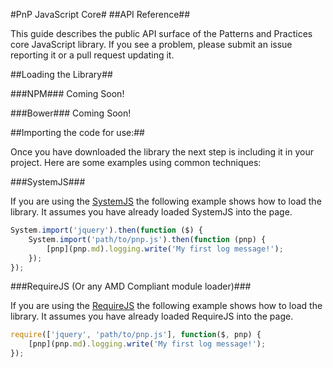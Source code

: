 #PnP JavaScript Core#
##API Reference##

This guide describes the public API surface of the Patterns and Practices core JavaScript library. If you see a problem, please submit an issue reporting it or a pull request updating it.

##Loading the Library##

###NPM###
Coming Soon!

###Bower###
Coming Soon!

##Importing the code for use:##

Once you have downloaded the library the next step is including it in your project. Here are some examples using common techniques:

###SystemJS###

If you are using the [SystemJS](https://github.com/systemjs/systemjs) the following example shows how to load the library. It assumes you have already loaded SystemJS into the page.

```JavaScript
System.import('jquery').then(function ($) {
    System.import('path/to/pnp.js').then(function (pnp) {
        [pnp](pnp.md).logging.write('My first log message!');
    });
});
```

###RequireJS (Or any AMD Compliant module loader)###

If you are using the [RequireJS](http://requirejs.org/) the following example shows how to load the library. It assumes you have already loaded RequireJS into the page.

```JavaScript
require(['jquery', 'path/to/pnp.js'], function($, pnp) {
    [pnp](pnp.md).logging.write('My first log message!');
});
```